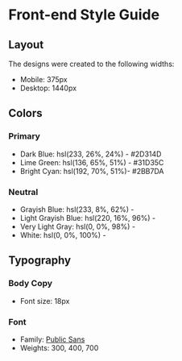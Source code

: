 # Front-end Style Guide

## Layout

The designs were created to the following widths:

- Mobile: 375px
- Desktop: 1440px

## Colors

### Primary

- Dark Blue: hsl(233, 26%, 24%) - #2D314D
- Lime Green: hsl(136, 65%, 51%) - #31D35C
- Bright Cyan: hsl(192, 70%, 51%)- #2BB7DA

### Neutral

- Grayish Blue: hsl(233, 8%, 62%) - 
- Light Grayish Blue: hsl(220, 16%, 96%) - 
- Very Light Gray: hsl(0, 0%, 98%) - 
- White: hsl(0, 0%, 100%) - 

## Typography

### Body Copy

- Font size: 18px

### Font

- Family: [Public Sans](https://fonts.google.com/specimen/Public+Sans)
- Weights: 300, 400, 700